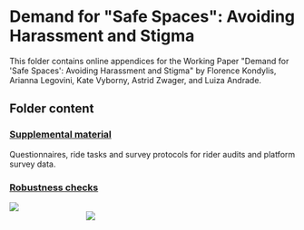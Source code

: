 # Demand for "Safe Spaces": Avoiding Harassment and Stigma

This folder contains online appendices for the Working Paper "Demand for 'Safe Spaces': Avoiding Harassment and Stigma" by Florence Kondylis, Arianna Legovini, Kate Vyborny, Astrid Zwager, and Luiza Andrade.

## Folder content

### [Supplemental material]()
Questionnaires, ride tasks and survey protocols for rider audits and platform survey data.

### [Robustness checks]()



<div class = "row">
  <div class = "column" style = "width:30%">
    <img src="https://github.com/worldbank/rio-safe-space/blob/master/img/wb.png" align = "left">
  </div>
  <div class = "column" style = "width:30%">
    <img src="https://github.com/worldbank/rio-safe-space/blob/master/img/i2i.png" align = "right">
  </div>
</div>
 
